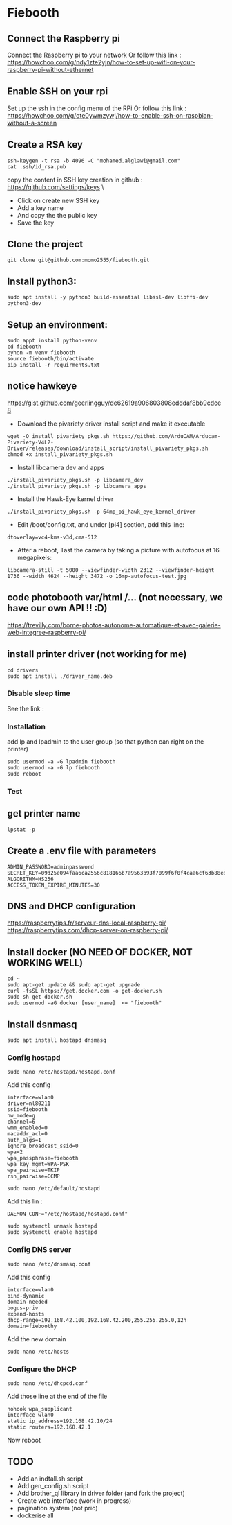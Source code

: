 # Fiebooth

## Connect the Raspberry pi
Connect the Raspberry pi to your network
Or follow this link : https://howchoo.com/g/ndy1zte2yjn/how-to-set-up-wifi-on-your-raspberry-pi-without-ethernet

## Enable SSH on your rpi
Set up the ssh in the config menu of the RPi
Or follow this link : https://howchoo.com/g/ote0ywmzywj/how-to-enable-ssh-on-raspbian-without-a-screen

## Create a RSA key
```
ssh-keygen -t rsa -b 4096 -C "mohamed.alglawi@gmail.com"
cat .ssh/id_rsa.pub
```
copy the content in SSH key creation in github : https://github.com/settings/keys \
- Click on create new SSH key
- Add a key name
- And copy the the public key
- Save the key

## Clone the project
``` 
git clone git@github.com:momo2555/fiebooth.git
```

## Install python3:
```
sudo apt install -y python3 build-essential libssl-dev libffi-dev python3-dev
```
## Setup an environment:
```
sudo appt install python-venv
cd fiebooth
pyhon -m venv fiebooth
source fiebooth/bin/activate
pip install -r requirments.txt
```

## notice hawkeye
https://gist.github.com/geerlingguy/de62619a906803808edddaf8bb9cdce8

- Download the pivariety driver install script and make it executable
```
wget -O install_pivariety_pkgs.sh https://github.com/ArduCAM/Arducam-Pivariety-V4L2-Driver/releases/download/install_script/install_pivariety_pkgs.sh
chmod +x install_pivariety_pkgs.sh
```

- Install libcamera dev and apps
```
./install_pivariety_pkgs.sh -p libcamera_dev
./install_pivariety_pkgs.sh -p libcamera_apps
```

- Install the Hawk-Eye kernel driver
```
./install_pivariety_pkgs.sh -p 64mp_pi_hawk_eye_kernel_driver
```

- Edit /boot/config.txt, and under [pi4] section, add this line:
```
dtoverlay=vc4-kms-v3d,cma-512
```

- After a reboot, Tast the camera by taking a picture with autofocus at 16 megapixels:
```
libcamera-still -t 5000 --viewfinder-width 2312 --viewfinder-height 1736 --width 4624 --height 3472 -o 16mp-autofocus-test.jpg
```

## code photobooth var/html /... (not necessary, we have our own API !! :D)
https://trevilly.com/borne-photos-autonome-automatique-et-avec-galerie-web-integree-raspberry-pi/

## install printer driver (not working for me)
```
cd drivers
sudo apt install ./driver_name.deb
```

### Disable sleep time
See the link : 
### Installation
add lp and lpadmin to the user group (so that python can right on the printer)
```
sudo usermod -a -G lpadmin fiebooth
sudo usermod -a -G lp fiebooth
sudo reboot
```
### Test

## get printer name
```
lpstat -p
```

## Create a .env file with parameters
```
ADMIN_PASSWORD=adminpassword
SECRET_KEY=09d25e094faa6ca2556c818166b7a9563b93f7099f6f0f4caa6cf63b88e8d3e7
ALGORITHM=HS256
ACCESS_TOKEN_EXPIRE_MINUTES=30
```
## DNS and DHCP configuration
https://raspberrytips.fr/serveur-dns-local-raspberry-pi/ \
https://raspberrytips.com/dhcp-server-on-raspberry-pi/

## Install docker (NO NEED OF DOCKER, NOT WORKING WELL)
```
cd ~
sudo apt-get update && sudo apt-get upgrade
curl -fsSL https://get.docker.com -o get-docker.sh
sudo sh get-docker.sh
sudo usermod -aG docker [user_name]  <= "fiebooth"
```

## Install dsnmasq
```
sudo apt install hostapd dnsmasq
```
### Config hostapd
```
sudo nano /etc/hostapd/hostapd.conf
```
Add this config
```
interface=wlan0
driver=nl80211
ssid=fiebooth
hw_mode=g
channel=6
wmm_enabled=0
macaddr_acl=0
auth_algs=1
ignore_broadcast_ssid=0
wpa=2
wpa_passphrase=fiebooth
wpa_key_mgmt=WPA-PSK
wpa_pairwise=TKIP
rsn_pairwise=CCMP
```

```
sudo nano /etc/default/hostapd
```
Add this lin :
```
DAEMON_CONF="/etc/hostapd/hostapd.conf"
```

```
sudo systemctl unmask hostapd
sudo systemctl enable hostapd
```

### Config DNS server
```
sudo nano /etc/dnsmasq.conf
```
Add this config
```
interface=wlan0
bind-dynamic
domain-needed
bogus-priv
expand-hosts
dhcp-range=192.168.42.100,192.168.42.200,255.255.255.0,12h
domain=fieboothy
```
Add the new domain
```
sudo nano /etc/hosts
```

### Configure the DHCP
```
sudo nano /etc/dhcpcd.conf
```
Add those line at the end of the file
```
nohook wpa_supplicant
interface wlan0
static ip_address=192.168.42.10/24
static routers=192.168.42.1
```
Now reboot
## TODO
- Add an indtall.sh script
- Add gen_config.sh script
- Add brother_ql library in driver folder (and fork the project)
- Create web interface (work in progress)
- pagination system (not prio)
- dockerise all

